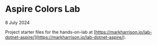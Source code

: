 # Aspire Colors Lab

8 July 2024

Project starter files for the hands-on-lab at [https://markharrison.io/lab-dotnet-aspire/](<https://markharrison.io/lab-dotnet-aspire/>).